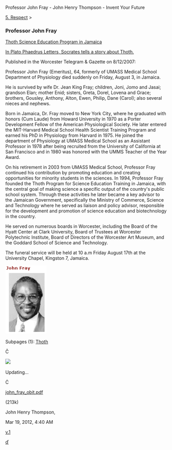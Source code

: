Professor John Fray - John Henry Thompson - Invent Your Future   
    

[5\. Respect](../heros.md)‎ > ‎

### Professor John Fray

  
[Thoth Science Education Program in Jamaica](http://www.youtube.com/watch?v=p95H3xsRuHA)  
  
[In Plato Phaedrus Letters, Socrates tells a story about Thoth.](professor-john-fray/thoth.md)  
  
Published in the Worcester Telegram & Gazette on 8/12/2007:  
  

Professor John Fray (Emeritus), 64, formerly of UMASS Medical School Department of Physiology died suddenly on Friday, August 3, in Jamaica.  
  
He is survived by wife Dr. Jean King Fray; children, Joni, Jomo and Jasai; grandson Elan; mother Enid; sisters, Greta, Dorel, Lovena and Grace; brothers, Gousley, Anthony, Alton, Ewen, Philip, Dane (Carol); also several nieces and nephews.  
  
Born in Jamaica, Dr. Fray moved to New York City, where he graduated with honors (Cum Laude) from Howard University in 1970 as a Porter Development Fellow of the American Physiological Society. He later entered the MIT-Harvard Medical School Health Scientist Training Program and earned his PhD in Physiology from Harvard in 1975. He joined the department of Physiology at UMASS Medical School as an Assistant Professor in 1978 after being recruited from the University of California at San Francisco and in 1980 was honored with the UMMS Teacher of the Year Award.  
  
On his retirement in 2003 from UMASS Medical School, Professor Fray continued his contribution by promoting education and creating opportunities for minority students in the sciences. In 1994, Professor Fray founded the Thoth Program for Science Education Training in Jamaica, with the central goal of making science a specific output of the country's public school system. Through these activities he later became a key advisor to the Jamaican Government, specifically the Ministry of Commerce, Science and Technology where he served as liaison and policy advisor, responsible for the development and promotion of science education and biotechnology in the country.  
  
He served on numerous boards in Worcester, including the Board of the Hyatt Center at Clark University, Board of Trustees at Worcester Polytechnic Institute, Board of Directors of the Worcester Art Museum, and the Goddard School of Science and Technology.  
  
The funeral service will be held at 10 a.m Friday August 17th at the University Chapel, Kingston 7, Jamaica.  

  
  
  

[![](../_/rsrc/1335242135302/heros/professor-john-fray/john-fray.png)](http://www.johnhenrythompson.com/heros/professor-john-fray/john-fray.png?attredirects=0)

  

Subpages (1): [Thoth](professor-john-fray/thoth.md)

Č

![](http://www.gstatic.com/sites/p/e8d00c/system/app/images/spinner.gif)

Updating...

Ċ

[john\_fray\_obit.pdf](http://docs.google.com/viewer?a=v&pid=sites&srcid=am9obmhlbnJ5dGhvbXBzb24uY29tfGpodHxneDoyYjk0NTA3M2MzZWE3ZGY0)

(213k)

John Henry Thompson,

Mar 19, 2012, 4:40 AM

[v.1](http://www.johnhenrythompson.com/system/app/pages/admin/revisions?wuid=wuid:gx:2b945073c3ea7df4)

[ď](http://www.johnhenrythompson.com/heros/professor-john-fray/john_fray_obit.pdf?attredirects=0&d=1 "Download")

